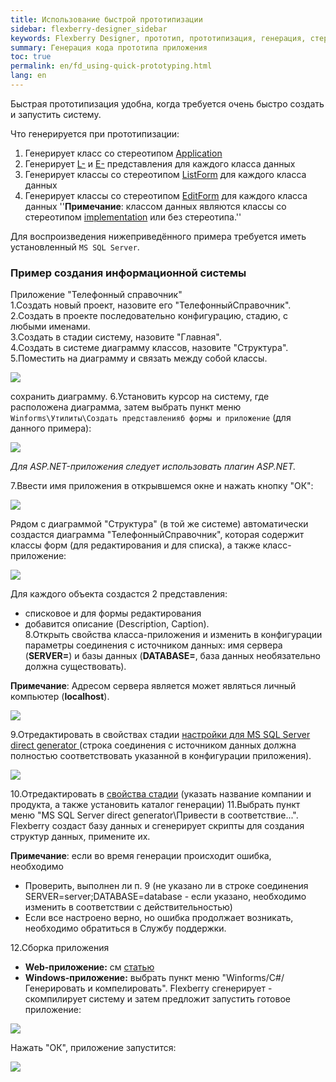 ```yaml
---
title: Использование быстрой прототипизации
sidebar: flexberry-designer_sidebar
keywords: Flexberry Designer, прототип, прототипизация, генерация, стереотип, приложение, объекты, формы, сборки
summary: Генерация кода прототипа приложения
toc: true
permalink: en/fd_using-quick-prototyping.html
lang: en
---
```


Быстрая прототипизация удобна, когда требуется очень быстро создать и запустить систему.

Что генерируется при прототипизации:
1. Генерирует класс со стереотипом [Application](fd_application.html)
2. Генерирует [L-](l-view.html) и [E-](fd_e-view.html) представления для каждого класса данных
3. Генерирует классы со стереотипом [ListForm](fd_listform.html) для каждого класса данных
4. Генерирует классы со стереотипом [EditForm](fd_editform.html) для каждого класса данных
''__Примечание__: классом данных являются классы со стереотипом [implementation](fd_data-classes.html) или без стереотипа.''

Для воспроизведения нижеприведённого примера требуется иметь установленный `MS SQL Server`.

### Пример создания информационной системы

Приложение "Телефонный справочник"  
1.Создать новый проект, назовите его "ТелефонныйСправочник".  
2.Создать в проекте последовательно конфигурацию, стадию, с любыми именами.  
3.Создать в стадии систему, назовите "Главная".   
4.Создать в системе диаграмму классов, назовите "Структура".   
5.Поместить на диаграмму и связать между собой классы.

![](/images/pages/products/flexberry-designer/generate/phonebook1.png)

сохранить диаграмму. 
6.Установить курсор на систему, где расположена диаграмма, затем выбрать пункт меню `Winforms\Утилиты\Создать представленияб формы и приложение` (для данного примера):

![](/images/pages/products/flexberry-designer/generate/startprototyping.png)

*Для ASP.NET-приложения следует использовать плагин ASP.NET.*

7.Ввести имя приложения в открывшемся окне и нажать кнопку "ОК":

![](/images/pages/products/flexberry-designer/generate/startprototyping1.png)

Рядом с диаграммой "Структура" (в той же системе) автоматически создастся диаграмма "ТелефонныйСправочник", которая содержит классы форм (для редактирования и для списка), а также класс-приложение:

![](/images/pages/products/flexberry-designer/generate/phonebook2.png)

Для каждого объекта создастся 2 представления:
* списковое и для формы редактирования
* добавится описание (Description, Caption).  
8.Открыть свойства класса-приложения и изменить в конфигурации параметры соединения с источником данных: имя сервера (**SERVER=**) и базы данных (**DATABASE=**, база данных необязательно должна существовать).

__Примечание__: Адресом сервера является может являться личный компьютер (**localhost**). 

![](/images/pages/products/flexberry-designer/generate/configprops.png)

9.Отредактировать в свойствах стадии [настройки для MS SQL Server direct generator ](fd_configure-ms-sql-generator.html) (строка соединения с источником данных должна полностью соответствовать указанной в конфигурации приложения).

![](/images/pages/products/flexberry-designer/generate/configbase.png)

10.Отредактировать в [свойства стадии](fd_configure-ms-sql-generator.html) (указать название компании и продукта, а также установить каталог генерации)
11.Выбрать пункт меню "MS SQL Server direct generator\Привести в соответствие...". Flexberry создаст базу данных и сгенерирует скрипты для создания структур данных, примените их.

__Примечание__: если во время генерации происходит ошибка, необходимо
* Проверить, выполнен ли п. 9 (не указано ли в строке соединения SERVER=server;DATABASE=database - если указано, необходимо изменить в соответствии с действительностью)
* Если все настроено верно, но ошибка продолжает возникать, необходимо обратиться в Службу поддержки.

12.Сборка приложения
*  **Web-приложение:** см [статью](fa_asp-net-generator.html)
* **Windows-приложение:** выбрать пункт меню "Winforms/C#/Генерировать и компелировать". Flexberry сгенерирует - скомпилирует систему и затем предложит запустить готовое приложение:

![](/images/pages/products/flexberry-designer/generate/startapp.png)

Нажать "ОК", приложение запустится:

![](/images/pages/products/flexberry-designer/generate/phonebookapp.png)
